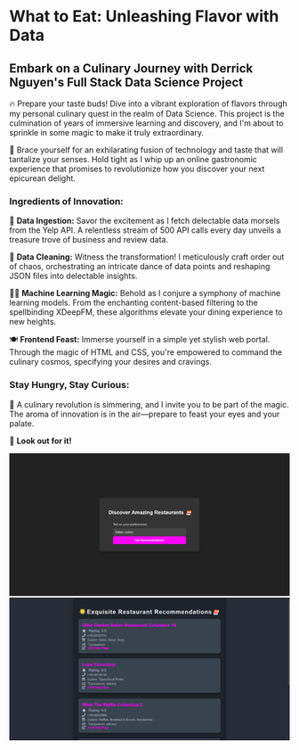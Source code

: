 # What to Eat: Unleashing Flavor with Data

## Embark on a Culinary Journey with Derrick Nguyen's Full Stack Data Science Project

🔥 Prepare your taste buds! Dive into a vibrant exploration of flavors through my personal culinary quest in the realm of Data Science. This project is the culmination of years of immersive learning and discovery, and I'm about to sprinkle in some magic to make it truly extraordinary.

🚀 Brace yourself for an exhilarating fusion of technology and taste that will tantalize your senses. Hold tight as I whip up an online gastronomic experience that promises to revolutionize how you discover your next epicurean delight.

### Ingredients of Innovation:

🍔 **Data Ingestion:** Savor the excitement as I fetch delectable data morsels from the Yelp API. A relentless stream of 500 API calls every day unveils a treasure trove of business and review data.

🍴 **Data Cleaning:** Witness the transformation! I meticulously craft order out of chaos, orchestrating an intricate dance of data points and reshaping JSON files into delectable insights.

🧙‍♂️ **Machine Learning Magic:** Behold as I conjure a symphony of machine learning models. From the enchanting content-based filtering to the spellbinding XDeepFM, these algorithms elevate your dining experience to new heights.

🍽️ **Frontend Feast:** Immerse yourself in a simple yet stylish web portal. Through the magic of HTML and CSS, you're empowered to command the culinary cosmos, specifying your desires and cravings.

### Stay Hungry, Stay Curious:

🔮 A culinary revolution is simmering, and I invite you to be part of the magic. The aroma of innovation is in the air—prepare to feast your eyes and your palate.

👀 **Look out for it!**

![Index Screenshot](image/index_screenshot.png)
![Result Screenshot](image/result_screenshot.png)

